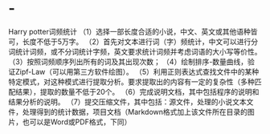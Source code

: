 # -
Harry potter词频统计
（1）选择一部长度合适的小说，中文、英文或其他语种皆可，长度不低于5万字。
（2）首先对文本进行词（字）频统计，中文可以进行分词统计词频，或不分词统计字频，英文要求统计词频并考虑词语的大小写等价性。
（3）按照词频顺序列出所有的词及其出现次数；
（4）绘制排序-数量曲线，验证Zipf-Law（可以用第三方软件绘图）。
（5）利用正则表达式查找文件中的某种特定模式，对这种模式进行提取分析。要求提取出的内容有一定的复杂性（多种匹配结果），提取的数量不低于20个。
（6）完成说明文档，其中包括程序的说明和结果分析的说明。
（7）提交压缩文件，其中包括：源文件，处理的小说文本文件，处理得到的统计数据，项目文档（Markdown格式加上该文件所在目录的图片，也可以是Word或PDF格式，下同）
